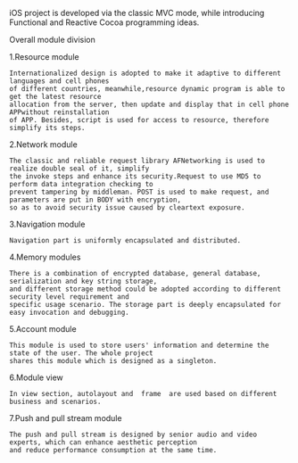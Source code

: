 iOS project is developed via the classic MVC mode, while introducing Functional and Reactive Cocoa programming ideas.

Overall module division

1.Resource module    

    Internationalized design is adopted to make it adaptive to different languages and cell phones 
    of different countries, meanwhile,resource dynamic program is able to get the latest resource 
    allocation from the server, then update and display that in cell phone APPwithout reinstallation 
    of APP. Besides, script is used for access to resource, therefore simplify its steps.   

2.Network module

    The classic and reliable request library AFNetworking is used to realize double seal of it, simplify 
    the invoke steps and enhance its security.Request to use MD5 to perform data integration checking to
    prevent tampering by middleman. POST is used to make request, and parameters are put in BODY with encryption,
    so as to avoid security issue caused by cleartext exposure.

3.Navigation module

    Navigation part is uniformly encapsulated and distributed. 

4.Memory modules

    There is a combination of encrypted database, general database, serialization and key string storage,
    and different storage method could be adopted according to different security level requirement and 
    specific usage scenario. The storage part is deeply encapsulated for easy invocation and debugging.

5.Account module

    This module is used to store users' information and determine the state of the user. The whole project 
    shares this module which is designed as a singleton. 

6.Module view

    In view section, autolayout and  frame  are used based on different business and scenarios. 

7.Push and pull stream module

    The push and pull stream is designed by senior audio and video experts, which can enhance aesthetic perception
    and reduce performance consumption at the same time.

